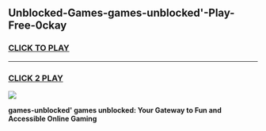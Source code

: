 
## Unblocked-Games-games-unblocked'-Play-Free-0ckay
<h3>
<a href="https://premium76.site?title=games-unblocked'&ref=15A">CLICK TO PLAY</a></h3>
<hr>

<h3>
<a href="https://premium76.site?title=games-unblocked'&ref=15A">CLICK 2 PLAY</a>
  
</h3>

<a href="https://premium76.site?title=games-unblocked'&ref=15A"><img src="https://clearcache.store/games.png"></a>


**games-unblocked' games unblocked: Your Gateway to Fun and Accessible Online Gaming**
